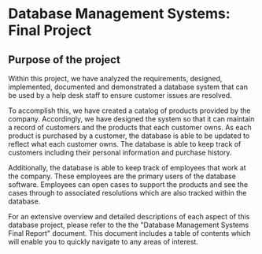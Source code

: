 # Database Management Systems: Final Project

## Purpose of the project
Within this project, we have analyzed the requirements, designed, implemented, documented and demonstrated a database system that can be used by a help desk staff to ensure customer issues are resolved.

To accomplish this, we have created a catalog of products provided by the company. Accordingly, we have designed the system so that it can maintain a record of customers 
and the products that each customer owns. As each product is purchased by a customer, the database is able to be updated to reflect what each customer owns. 
The database is able to keep track of customers including their personal information and purchase history. 

Additionally, the database is able to keep track of employees that work at the company. These employees are the primary users of the database software. Employees can open cases to
support the products and see the cases through to associated resolutions which are also tracked within the database.

For an extensive overview and detailed descriptions of each aspect of this database project, please refer to the the "Database Management Systems Final Report" document. This document includes a table of contents which will enable you to quickly navigate to any areas of interest.
